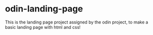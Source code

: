# odin-landing-page

This is the landing page project assigned by the odin project, to make a basic landing page with html and css!

